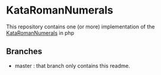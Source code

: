 KataRomanNumerals
=================
This repository contains one (or more) implementation of the [KataRomanNumerals](http://www.codingdojo.org/cgi-bin/wiki.pl?KataRomanNumerals) in php

Branches
--------
* master : that branch only contains this readme.
